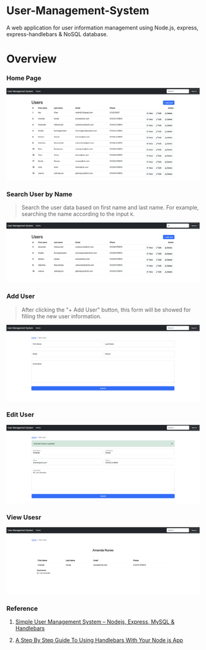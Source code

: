 # User-Management-System
A web application for user information management using Node.js, express, express-handlebars & NoSQL database.

# Overview
### Home Page
![home-page](./src/image/home-page.png)

### Search User by Name
> Search the user data based on first name and last name. For example, searching the name according to the input `K`.

![search](./src/image/search.png)

### Add User
> After clicking the "+ Add User" button, this form will be showed for filling the new user information.

![add-user](./src/image/add-user.png)

### Edit User
![edit-user](./src/image/edit-user.png)

### View Usesr
![ciew-user](./src/image/view-user.png)

### Reference
1. [Simple User Management System – Nodejs, Express, MySQL & Handlebars](https://raddy.dev/blog/simple-user-management-system-nodejs-express-mysql-handlebars/)

2. [A Step By Step Guide To Using Handlebars With Your Node js App](https://waelyasmina.medium.com/a-guide-into-using-handlebars-with-your-express-js-application-22b944443b65)
